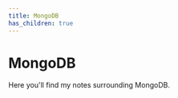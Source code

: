 ```yaml
---
title: MongoDB
has_children: true
---
```


# MongoDB

Here you'll find my notes surrounding MongoDB.